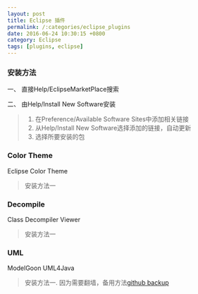 ```yaml
---
layout: post
title: Eclipse 插件
permalink: /:categories/eclipse_plugins
date: 2016-06-24 10:30:15 +0800
category: Eclipse
tags: [plugins, eclipse]
---
```


### 安装方法

一、 直接Help/EclipseMarketPlace搜索

二、 由Help/Install New Software安装

> 1. 在Preference/Available Software Sites中添加相关链接
> 2. 从Help/Install New Software选择添加的链接，自动更新
> 3. 选择所要安装的包

### Color Theme

Eclipse Color Theme 

> 安装方法一

### Decompile

Class Decompiler Viewer

> 安装方法一

### UML

ModelGoon UML4Java

> 安装方法一.
> 因为需要翻墙，备用方法[github backup](https://github.com/neilChenXie/ChenJava/tree/master/eclipse_plugins)
